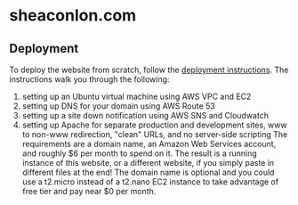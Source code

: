 # sheaconlon.com
## Deployment
To deploy the website from scratch, follow the [deployment instructions](deployment.md). The instructions walk you through the following:
1. setting up an Ubuntu virtual machine using AWS VPC and EC2
2. setting up DNS for your domain using AWS Route 53
3. setting up a site down notification using AWS SNS and Cloudwatch
4. setting up Apache for separate production and development sites, www to non-www redirection, "clean" URLs, and no server-side scripting
The requirements are a domain name, an Amazon Web Services account, and roughly $6 per month to spend on it. The result is a running instance of this website, or a different website, if you simply paste in different files at the end! The domain name is optional and you could use a t2.micro instead of a t2.nano EC2 instance to take advantage of free tier and pay near $0 per month.